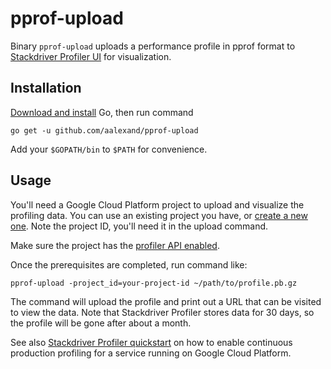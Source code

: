# pprof-upload

Binary `pprof-upload` uploads a performance profile in pprof format to
[Stackdriver Profiler UI](https://cloud.google.com/profiler/docs/using-profiler)
for visualization.

## Installation

[Download and install](https://golang.org/doc/install) Go, then run command

```
go get -u github.com/aalexand/pprof-upload
```

Add your `$GOPATH/bin` to `$PATH` for convenience.

## Usage

You'll need a Google Cloud Platform project to upload and visualize the
profiling data. You can use an existing project you have, or [create a new
one](https://cloud.google.com/resource-manager/docs/creating-managing-projects).
Note the project ID, you'll need it in the upload command.

Make sure the project has the [profiler API
enabled](https://cloud.google.com/profiler/docs/profiling-go#enabling-profiler-api).

Once the prerequisites are completed, run command like:

```
pprof-upload -project_id=your-project-id ~/path/to/profile.pb.gz
```

The command will upload the profile and print out a URL that can be visited to
view the data. Note that Stackdriver Profiler stores data for 30 days, so the
profile will be gone after about a month.

See also [Stackdriver Profiler
quickstart](https://cloud.google.com/profiler/docs/quickstart) on how to enable
continuous production profiling for a service running on Google Cloud Platform.
